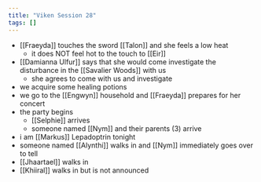 ```yaml
---
title: "Viken Session 28"
tags: []
---
```


- [[Fraeyda]] touches the sword [[Talon]] and she feels a low heat
    - it does NOT feel hot to the touch to [[Eir]]
- [[Damianna Ulfur]] says that she would come investigate the disturbance in the [[Savalier Woods]] with us
    - she agrees to come with us and investigate
- we acquire some healing potions
- we go to the [[Engwyn]] household and [[Fraeyda]] prepares for her concert
- the party begins
    - [[Selphie]] arrives
    - someone named [[Nym]]  and their parents (3) arrive
- i am [[Markus]] Lepadoptrin tonight
- someone named [[Alynthi]] walks in and [[Nym]] immediately goes over to tell 
- [[Jhaartael]] walks in
- [[Khiiral]] walks in but is not announced

